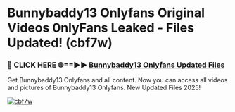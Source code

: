 # Bunnybaddy13 Onlyfans Original Videos 0nlyFans Leaked - Files Updated! (cbf7w)

<h3>🔴 CLICK HERE 🌐==►► <a href="https://tinyurl.com/2m67pmp6" rel="nofollow">Bunnybaddy13 Onlyfans Updated Files</a></h3>

Get Bunnybaddy13 Onlyfans and all content. Now you can access all videos and pictures of Bunnybaddy13 Onlyfans. New Updated Files 2025!

[![cbf7w](https://i.imgur.com/H4QAA4z.gif)](https://tinyurl.com/2m67pmp6)